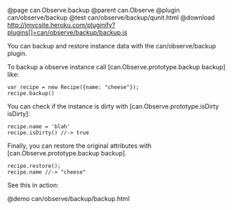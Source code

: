 @page can.Observe.backup 
@parent can.Observe
@plugin can/observe/backup
@test can/observe/backup/qunit.html
@download  http://jmvcsite.heroku.com/pluginify?plugins[]=can/observe/backup/backup.js

You can backup and restore instance data with the can/observe/backup
plugin.

To backup a observe instance call [can.Observe.prototype.backup backup] like:

	var recipe = new Recipe({name: "cheese"});
	recipe.backup()

You can check if the instance is dirty with [can.Observe.prototype.isDirty isDirty]:

	recipe.name = 'blah'
	recipe.isDirty() //-> true

Finally, you can restore the original attributes with 
[can.Observe.prototype.backup backup].

	recipe.restore();
	recipe.name //-> "cheese"

See this in action:

@demo can/observe/backup/backup.html